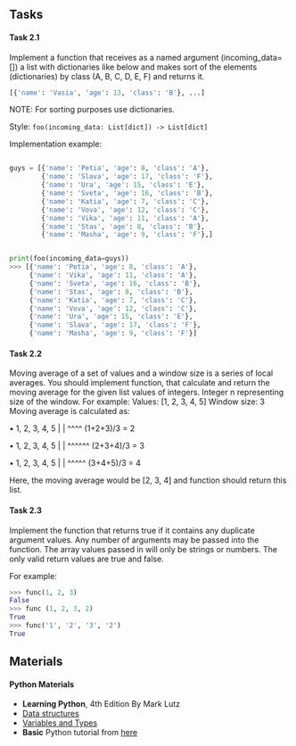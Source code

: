 
## Tasks

#### Task 2.1
Implement a function that receives as a named argument (incoming_data=[])
a list with dictionaries like below and makes sort of the elements
(dictionaries) by class (A, B, C, D, E, F) and returns it.
```python
[{'name': 'Vasia', 'age': 13, 'class': 'B'}, ...]
```
NOTE: For sorting purposes use dictionaries.

Style: `foo(incoming_data: List[dict]) -> List[dict]`

Implementation example:
```python

guys = [{'name': 'Petia', 'age': 8, 'class': 'A'},
        {'name': 'Slava', 'age': 17, 'class': 'F'},
        {'name': 'Ura', 'age': 15, 'class': 'E'},
        {'name': 'Sveta', 'age': 16, 'class': 'B'},
        {'name': 'Katia', 'age': 7, 'class': 'C'},
        {'name': 'Vova', 'age': 12, 'class': 'C'},
        {'name': 'Vika', 'age': 11, 'class': 'A'},
        {'name': 'Stas', 'age': 8, 'class': 'B'},
        {'name': 'Masha', 'age': 9, 'class': 'F'},]


print(foo(incoming_data=guys))
>>> [{'name': 'Petia', 'age': 8, 'class': 'A'},
     {'name': 'Vika', 'age': 11, 'class': 'A'},
     {'name': 'Sveta', 'age': 16, 'class': 'B'},
     {'name': 'Stas', 'age': 8, 'class': 'B'},
     {'name': 'Katia', 'age': 7, 'class': 'C'},
     {'name': 'Vova', 'age': 12, 'class': 'C'},
     {'name': 'Ura', 'age': 15, 'class': 'E'},
     {'name': 'Slava', 'age': 17, 'class': 'F'},
     {'name': 'Masha', 'age': 9, 'class': 'F'}]
```

#### Task 2.2
Moving average of a set of values and a window size is a series of local averages. You should
implement function, that calculate and return the moving average for the given list values of
integers. Integer n representing size of the window.
For example:
Values: [1, 2, 3, 4, 5]
Window size: 3
Moving average is calculated as:

• 1, 2, 3, 4, 5
| |
^^^^
(1+2+3)/3 = 2

• 1, 2, 3, 4, 5
 | |
 ^^^^^^
 (2+3+4)/3 = 3

• 1, 2, 3, 4, 5
 | |
 ^^^^^
 (3+4+5)/3 = 4

Here, the moving average would be [2, 3, 4] and function should return this list.

#### Task 2.3
Implement the function that returns true if it contains any duplicate argument values. Any number
of arguments may be passed into the function. The array values passed in will only be strings or
numbers. The only valid return values are true and false.

For example:
```python
>>> func(1, 2, 3)
False
>>> func (1, 2, 3, 2)
True
>>> func('1', '2', '3', '2')
True
```


## Materials

#### Python Materials
* __Learning Python__, 4th Edition By Mark Lutz
* [Data structures](https://docs.python.org/3.6/tutorial/datastructures.html)
* [Variables and Types](https://www.learnpython.org/en/Variables_and_Types)
* __Basic__ Python tutorial from [here](https://www.tutorialspoint.com/python/index.htm)